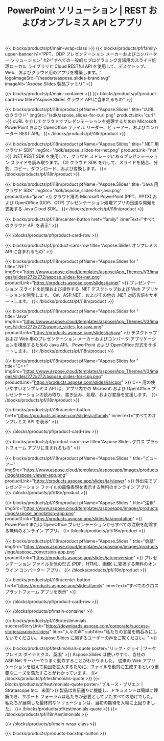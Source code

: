 ﻿---
title: PowerPoint ソリューション | REST およびオンプレミス API とアプリ
description: すべての一般的なプログラミング言語用のスライド処理ローカル ライブラリと Cloud RESTful API を使用して、デスクトップ、Web、およびクラウド用のアプリを構築します
weight: 130
family: slides
---

{{< blocks/products/pf/main-wrap-class >}}
{{< blocks/products/pf/family-upper-banner h1="PPT、ODP プレゼンテーション メーカーおよびコンバーター ソリューション" h2="すべての一般的なプログラミング言語用のスライド処理ローカル ライブラリと Cloud RESTful API を使用して、デスクトップ、Web、およびクラウド用のアプリを構築します。" logoImageSrc="/headers/aspose_slides-brand.svg" imageAlt="Aspose.Slides 製品ファミリ" >}}

{{< blocks/products/pf/main-container >}}
{{< blocks/products/pf/product-card-row title="Aspose.Slides クラウド API に含まれるもの" >}}

{{< blocks/products/pf/i18n/product pfName="Aspose.Slides" title="cURL のクラウド" imgSrc="/sdk/aspose_slides-for-curl.png" productLink="curl" >}}
cURL を介してクラウドでプレゼンテーションを処理するための Microsoft PowerPoint および OpenOffice ファイル リーダー、ビューアー、およびコンバーター REST API。
{{< /blocks/products/pf/i18n/product >}}

{{< blocks/products/pf/i18n/product pfName="Aspose.Slides" title=".NET 用クラウド SDK" imgSrc="/sdk/aspose_slides-for-net.png" productLink="net" >}}
.NET REST SDK を使用して、クラウド ストレージにあるプレゼンテーション スライドを読み取ります。 C# クラウド SDK を介して、スライドを結合、分割、コピー、ダウンロード、および変換します。
{{< /blocks/products/pf/i18n/product >}}

{{< blocks/products/pf/i18n/product pfName="Aspose.Slides" title="Java 用クラウド SDK" imgSrc="/sdk/aspose_slides-for-java.png" productLink="java" >}}
クラウド用の Microsoft PowerPoint (PPT、PPTX) および OpenOffice (ODP、OTP) プレゼンテーション処理アプリの迅速な開発を支援する Java Cloud SDK。
{{< /blocks/products/pf/i18n/product >}}

{{< blocks/products/pf/i18n/center-button href="family" innerText="すべてのクラウド API を表示" >}}

{{< /blocks/products/pf/product-card-row >}}

{{< blocks/products/pf/product-card-row title="Aspose.Slides オンプレミス API に含まれるもの" >}}

{{< blocks/products/pf/i18n/product pfName="Aspose.Slides for " title=".NET" imgSrc="https://www.aspose.cloud/templates/aspose/App_Themes/V3/images/slides/272x272/aspose_slides-for-net.png" productLink="https://products.aspose.com/slides/ja/net" >}}
プレゼンテーション スライドを処理および操作する .NET デスクトップおよび Web アプリケーションを開発します。 C#、ASP.NET、およびその他の .NET 対応言語をサポートします。
{{< /blocks/products/pf/i18n/product >}}

{{< blocks/products/pf/i18n/product pfName="Aspose.Slides for " title="Java" imgSrc="https://www.aspose.cloud/templates/aspose/App_Themes/V3/images/slides/272x272/aspose_slides-for-java.png" productLink="https://products.aspose.com/slides/ja/java" >}}
デスクトップおよび Web 用のプレゼンテーション メーカーおよびコンバータ アプリケーションを構築するための Java API。 PowerPoint および OpenOffice 形式をサポートします。
{{< /blocks/products/pf/i18n/product >}}

{{< blocks/products/pf/i18n/product pfName="Aspose.Slides for " title="C++" imgSrc="https://www.aspose.cloud/templates/aspose/App_Themes/V3/images/slides/272x272/aspose_slides-for-cpp.png" productLink="https://products.aspose.com/slides/ja/cpp/" >}}
C++ 用の使いやすいオンプレミス API は、アプリ内での Microsoft および OpenOffice プレゼンテーションの読み取り、書き込み、処理、および変換を支援します。
{{< /blocks/products/pf/i18n/product >}}

{{< blocks/products/pf/i18n/center-button href="https://products.aspose.com/slides/ja/family" innerText="すべてのオンプレミス API を表示" >}}

{{< /blocks/products/pf/product-card-row >}}

{{< blocks/products/pf/product-card-row title="Aspose.Slides クロス プラットフォーム アプリに含まれるもの" >}}

{{< blocks/products/pf/i18n/product pfName="Aspose.Slides " title="ビューアー" imgSrc="https://www.aspose.cloud/templates/asposeapp/images/products/logo/aspose_viewer-app.png" productLink="https://products.aspose.app/slides/ja/viewer" >}}
外出先でプレゼンテーション ファイルの画像表現を表示する無料のオンライン アプリ。
{{< /blocks/products/pf/i18n/product >}}

{{< blocks/products/pf/i18n/product pfName="Aspose.Slides " title="注釈" imgSrc="https://www.aspose.cloud/templates/asposeapp/images/products/logo/aspose_annotation-app.png" productLink="https://products.aspose.app/slides/ja/annotation" >}}
PowerPoint または OpenOffice プレゼンテーションからすべての注釈を削除する無料のオンライン アプリ。
{{< /blocks/products/pf/i18n/product >}}

{{< blocks/products/pf/i18n/product pfName="Aspose.Slides " title="会話" imgSrc="https://www.aspose.cloud/templates/asposeapp/images/products/logo/aspose_conversion-app.png" productLink="https://products.aspose.app/slides/ja/conversion" >}}
プレゼンテーション ファイルを他の形式 (PDF、HTML、画像) に変換する無料のオンライン コンバーター アプリ。
{{< /blocks/products/pf/i18n/product >}}

{{< blocks/products/pf/i18n/center-button href="https://products.aspose.app/slides/family" innerText="すべてのクロス プラットフォーム アプリを表示" >}}

{{< /blocks/products/pf/product-card-row >}}


{{< /blocks/products/pf/main-container >}}

{{< blocks/products/pf/i18n/testimonials successStoryLink="https://downloads.aspose.com/corporate/success-stories/aspose.slides/" title="人々の声" subTitle="私たちの言葉を鵜呑みにしないでください。 Aspose.Slides に関するユーザーの声をご覧ください。" >}}

{{< blocks/products/pf/testimonials-quote poster="リック・ジョイ | ワークプレイス ダイナミクス、英国" >}}
Aspose.Slides は使いやすく、当社の ASP.Net サーバーでうまく動作することがわかりました。 従来の Web アプリケーションを超えて範囲を拡大するために、ファイルを動的に生成するという重要なニーズを満たすことがわかっています。
{{< /blocks/products/pf/testimonials-quote >}}
{{< blocks/products/pf/testimonials-quote poster="ブルース・ブリエン | Stratascope Inc、米国">}}
製品は宣伝通りに機能し、ドキュメントは簡単に理解でき、サポート フォーラムは私たちが必要としていたすべての助けでした。 私たちが展開した最終的なソリューションは、当初の期待を大幅に上回りました。
{{< /blocks/products/pf/testimonials-quote >}}
{{< /blocks/products/pf/i18n/testimonials >}}

{{< /blocks/products/pf/main-wrap-class >}}

{{< blocks/products/products-backtop-button >}}